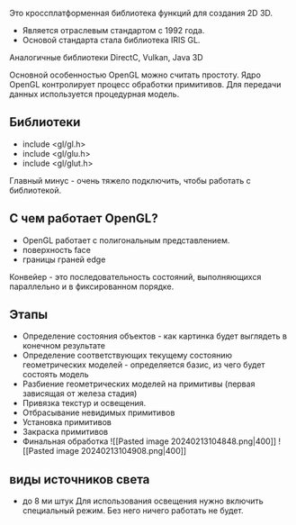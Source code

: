 Это кроссплатформенная библиотека функций для создания 2D 3D.
- Является отраслевым стандартом с 1992 года.
- Основой стандарта стала библиотека IRIS GL.

Аналогичные библиотеки DirectC, Vulkan, Java 3D

Основной особенностью OpenGL можно считать простоту. Ядро OpenGL контролирует процесс обработки примитивов. Для передачи данных используется процедурная модель.

## Библиотеки 
- include <gl/gl.h>
- include <gl/glu.h>
- include <gl/glut.h>

Главный минус - очень тяжело подключить, чтобы работать с библиотекой.

## С чем работает OpenGL?

- OpenGL работает с полигональным представлением.
- поверхность face
- границы граней edge

Конвейер - это последовательность состояний, выполняющихся параллельно и в фиксированном порядке.

## Этапы
-  Определение состояния объектов - как картинка будет выглядеть в конечном результате
- Определение соответствующих текущему состоянию геометрических моделей - определяется базис, из чего будет состоять модель
- Разбиение геометрических моделей на примитивы (первая зависящая от железа стадия)
- Привязка текстур и освещения.
- Отбрасывание невидимых примитивов
- Установка примитивов
- Закраска примитивов
- Финальная обработка 
![[Pasted image 20240213104848.png|400]]
![[Pasted image 20240213104908.png|400]]

## виды источников света
- до 8 ми штук
Для использования освещения нужно включить специальный режим. Без него ничего работать не будет. 
